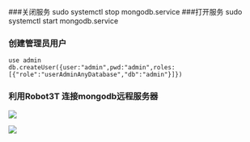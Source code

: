 ###关闭服务
sudo systemctl stop  mongodb.service
###打开服务
sudo systemctl start mongodb.service

### 创建管理员用户
    use admin
    db.createUser({user:"admin",pwd:"admin",roles:[{"role":"userAdminAnyDatabase","db":"admin"}]})
    
### 利用Robot3T 连接mongodb远程服务器
![](https://i.imgur.com/xTqtekc.png)

![](https://i.imgur.com/30Hp40D.png)